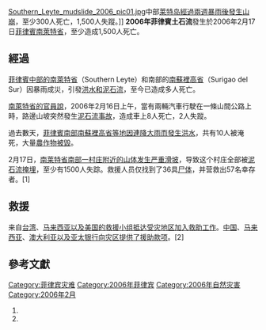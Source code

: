 [Southern_Leyte_mudslide_2006_pic01.jpg](https://zh.wikipedia.org/wiki/File:Southern_Leyte_mudslide_2006_pic01.jpg "fig:Southern_Leyte_mudslide_2006_pic01.jpg")中部[莱特岛經過兩週暴雨後發生山崩](../Page/莱特岛.md "wikilink")，至少300人死亡，1,500人失蹤。\]\]
**2006年菲律賓土石流**發生於2006年2月17日[菲律賓](../Page/菲律賓.md "wikilink")[南萊特省](../Page/南萊特省.md "wikilink")，至少造成1,500人死亡。

## 經過

[菲律賓中部的](../Page/菲律賓.md "wikilink")[南萊特省](../Page/南萊特省.md "wikilink")（Southern
Leyte）和南部的[南蘇裡高省](../Page/南蘇裡高省.md "wikilink")（Surigao del
Sur）因暴雨成災，引發[洪水和](../Page/洪水.md "wikilink")[泥石流](../Page/泥石流.md "wikilink")，至今已造成多人死亡。

[南萊特省的官員說](../Page/南萊特省.md "wikilink")，2006年2月16日上午，當有兩輛汽車行駛在一條山間公路上時，路邊山坡突然發生[泥石流事故](../Page/泥石流.md "wikilink")，造成車上8人死亡，2人失蹤。

過去數天，[菲律賓南部](../Page/菲律賓.md "wikilink")[南蘇裡高省等地因連降](../Page/南蘇裡高省.md "wikilink")[大雨而發生](../Page/大雨.md "wikilink")[洪水](../Page/洪水.md "wikilink")，共有10人被淹死，大量[農作物被毀](../Page/農作物.md "wikilink")。

2月17日，[南莱特省南部一村庄附近的山体发生严重滑坡](../Page/南莱特省.md "wikilink")，导致这个村庄全部被[泥石流掩埋](../Page/泥石流.md "wikilink")，至少有1500人失踪。救援人员仅找到了36具[尸体](../Page/尸体.md "wikilink")，并营救出57名幸存者。\[1\]

## 救援

来自[台湾](../Page/台湾.md "wikilink")、[马来西亚以及](../Page/马来西亚.md "wikilink")[美国的救援小组抵达受灾地区加入救助工作](../Page/美国.md "wikilink")。[中国](../Page/中华人民共和国.md "wikilink")、[马来西亚](../Page/马来西亚.md "wikilink")、[澳大利亚以及](../Page/澳大利亚.md "wikilink")[亚太银行向灾区提供了援助款项](../Page/亚太银行.md "wikilink")。\[2\]

## 參考文獻

[Category:菲律宾灾难](https://zh.wikipedia.org/wiki/Category:菲律宾灾难 "wikilink")
[Category:2006年菲律宾](https://zh.wikipedia.org/wiki/Category:2006年菲律宾 "wikilink")
[Category:2006年自然灾害](https://zh.wikipedia.org/wiki/Category:2006年自然灾害 "wikilink")
[Category:2006年2月](https://zh.wikipedia.org/wiki/Category:2006年2月 "wikilink")

1.
2.